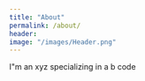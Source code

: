 ```yaml
---
title: "About"
permalink: /about/
header:
image: "/images/Header.png"
---
```


I"m an xyz specializing in a b code
